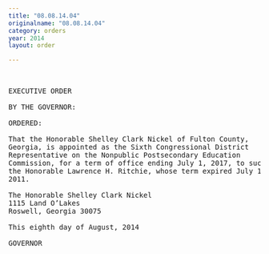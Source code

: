 ```yaml
---
title: "08.08.14.04"
originalname: "08.08.14.04"
category: orders
year: 2014
layout: order

---
```

<pre>
 

EXECUTIVE ORDER

BY THE GOVERNOR:

ORDERED:

That the Honorable Shelley Clark Nickel of Fulton County,
Georgia, is appointed as the Sixth Congressional District
Representative on the Nonpublic Postsecondary Education
Commission, for a term of office ending July 1, 2017, to succeed
the Honorable Lawrence H. Ritchie, whose term expired July 1,
2011.

The Honorable Shelley Clark Nickel
1115 Land O’Lakes
Roswell, Georgia 30075

This eighth day of August, 2014

GOVERNOR

</pre>

